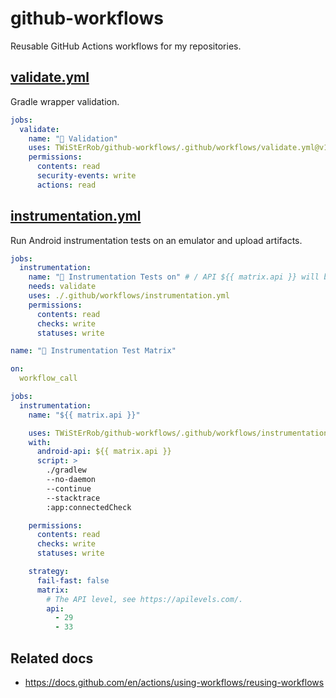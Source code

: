 # github-workflows
Reusable GitHub Actions workflows for my repositories.

## [validate.yml](.github/workflows/validate.yml)
Gradle wrapper validation.

```yaml
jobs:
  validate:
    name: "🦺 Validation"
    uses: TWiStErRob/github-workflows/.github/workflows/validate.yml@v1
    permissions:
      contents: read
      security-events: write
      actions: read
```

## [instrumentation.yml](.github/workflows/instrumentation.yml)
Run Android instrumentation tests on an emulator and upload artifacts.

```yaml
jobs:
  instrumentation:
    name: "🧪 Instrumentation Tests on" # / API ${{ matrix.api }} will be appended by used workflow.
    needs: validate
    uses: ./.github/workflows/instrumentation.yml
    permissions:
      contents: read
      checks: write
      statuses: write
```

```yaml
name: "🧪 Instrumentation Test Matrix"

on:
  workflow_call

jobs:
  instrumentation:
    name: "${{ matrix.api }}"

    uses: TWiStErRob/github-workflows/.github/workflows/instrumentation.yml@v1
    with:
      android-api: ${{ matrix.api }}
      script: >
        ./gradlew
        --no-daemon
        --continue
        --stacktrace
        :app:connectedCheck

    permissions:
      contents: read
      checks: write
      statuses: write

    strategy:
      fail-fast: false
      matrix:
        # The API level, see https://apilevels.com/.
        api:
          - 29
          - 33
```

## Related docs
 * https://docs.github.com/en/actions/using-workflows/reusing-workflows
